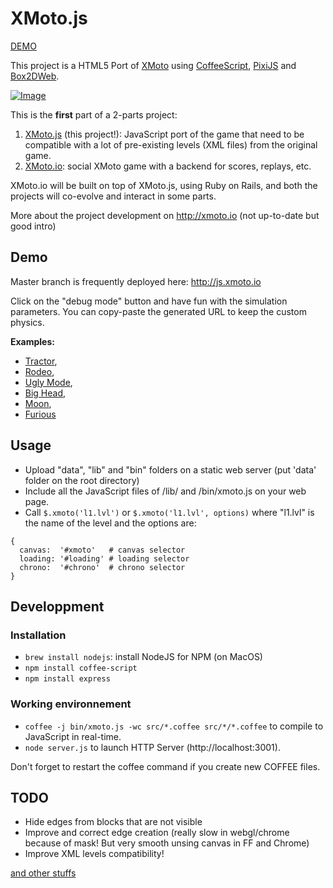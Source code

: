 XMoto.js
========

[DEMO](http://js.xmoto.io)

This project is a HTML5 Port of [XMoto](http://xmoto.tuxfamily.org/) using
[CoffeeScript](http://coffeescript.org), [PixiJS](http://www.pixijs.com)
and [Box2DWeb](https://code.google.com/p/box2dweb/).

[![Image](http://js.xmoto.io/image.jpg)](http://js.xmoto.io)

This is the **first** part of a 2-parts project:
 1. [XMoto.js](https://github.com/MichaelHoste/xmoto.js) (this project!):
    JavaScript port of the game that need to be compatible with a lot of
    pre-existing levels (XML files) from the original game.
 2. [XMoto.io](https://github.com/MichaelHoste/xmoto.io): social XMoto
    game with a backend for scores, replays, etc.

XMoto.io will be built on top of XMoto.js, using Ruby on Rails, and both the
projects will co-evolve and interact in some parts.

<!-- XMoto.js will take some informations like replays from DOM and JS
options, and it will call a route with replay when a player finished a level). -->

More about the project development on http://xmoto.io
(not up-to-date but good intro)

## Demo

Master branch is frequently deployed here: http://js.xmoto.io

Click on the "debug mode" button and have fun with the simulation parameters.
You can copy-paste the generated URL to keep the custom physics.

**Examples:**

 * [Tractor](http://js.xmoto.io/?level=1010&debug=true&debug_physics=false&left_wheel.radius=0.55),
 * [Rodeo](http://js.xmoto.io/?level=1010&debug=true&debug_physics=false&ground.restitution=1.5&left_suspension.lower_translation=-0.5&left_suspension.upper_translation=0.5&left_suspension.back_force=6&left_suspension.rigidity=2&right_suspension.lower_translation=-0.5&right_suspension.upper_translation=0.5&right_suspension.back_force=6&right_suspension.rigidity=1),
 * [Ugly Mode](http://js.xmoto.io/?level=1010&debug=true&debug_physics=true),
 * [Big Head](http://js.xmoto.io/?level=1010&debug=true&debug_physics=true&head.radius=0.7),
 * [Moon](http://js.xmoto.io/?level=1010&debug=true&debug_physics=false&gravity=5),
 * [Furious](http://js.xmoto.io/?level=1010&debug=true&debug_physics=false&moto_acceleration=40&biker_force=10&max_moto_speed=110&gravity=25&left_wheel.friction=10&ground.friction=3)

## Usage

 * Upload "data", "lib" and "bin" folders on a static web server
   (put 'data' folder on the root directory)
 * Include all the JavaScript files of /lib/ and /bin/xmoto.js
   on your web page.
 * Call ```$.xmoto('l1.lvl')``` or ```$.xmoto('l1.lvl', options)```
   where "l1.lvl" is the name of the level and the options are:

```
{
  canvas:  '#xmoto'   # canvas selector
  loading: '#loading' # loading selector
  chrono:  '#chrono'  # chrono selector
}
```

## Developpment

### Installation

 * ```brew install nodejs```: install NodeJS for NPM (on MacOS)
 * ```npm install coffee-script```
 * ```npm install express```

### Working environnement

 * ```coffee -j bin/xmoto.js -wc src/*.coffee src/*/*.coffee``` to compile
   to JavaScript in real-time.
 * ```node server.js``` to launch HTTP Server (http://localhost:3001).

Don't forget to restart the coffee command if you create new COFFEE files.

## TODO

* Hide edges from blocks that are not visible
* Improve and correct edge creation (really slow in webgl/chrome because of mask!
  But very smooth unsing canvas in FF and Chrome)
* Improve XML levels compatibility!

[and other stuffs](https://github.com/MichaelHoste/xmoto.js/issues)
